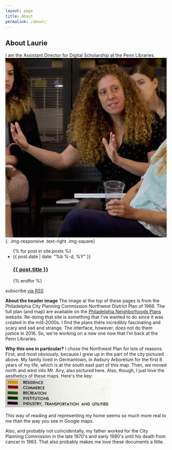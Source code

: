```yaml
---
layout: page
title: About
permalink: /about/
---
```


## About Laurie
I am the Assistant Director for Digital Scholarship at the Penn Libraries.
![laurie talks](/assets/images/Laurie-talky.jpg){: .img-responsive .text-right .img-square}

<ul class="post-list">
  {% for post in site.posts %}
    <li>{{ post.date | date: "%b %-d, %Y" }}
      <h3>
        <a href="{{ post.url | prepend: site.baseurl }}">{{ post.title }}</a>
      </h3>
    </li>
  {% endfor %}
</ul>

<p class="rss-subscribe">subscribe <a href="{{ "/feed.xml" | prepend: site.baseurl }}">via RSS</a></p>



**About the header image**
The image at the top of these pages is from the Philadelphia City Planning Commission Northwest District Plan of 1966. The full plan (and map) are available on the [Philadelphia Neighborhoods Plans](http://sceti.library.upenn.edu/pages%20/index.cfm?so_id=5923) website. Re-doing that site is something that I've wanted to do since it was created in the mid-2000s. I find the plans there incredibly fascinating and scary and sad and strange. The interface, however, does not do them justice in 2016. So, we're working on a new one now that I'm back at the Penn Libraries.

**Why this one in particular?**
I chose the Northwest Plan for lots of reasons. First, and most obviously, because I grew up in the part of the city pictured above. My family lived in Germantown, in Awbury Arboretum for the first 8 years of my life, which is at the south east part of this map. Then, we moved north and west into Mt. Airy, also pictured here. Also, though, I just love the aesthetics of these maps. Here's the key:
[![Land use](/assets/images/small-key-land-use.png)](http://sceti.library.upenn.edu/pages%20/index.cfm?so_id=5923&PagePosition=21&level=1)

This way of reading and representing my home seems so much more real to me than the way you see in Google maps.

Also, and probably not coincidentally, my father worked for the City Planning Commission in the late 1970's and early 1980's until his death from cancer in 1983. That also probably makes me love these documents a little.

